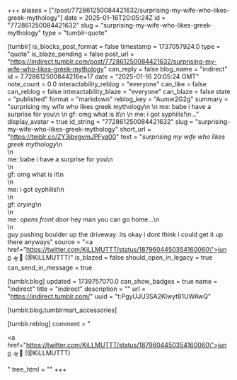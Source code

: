 +++
aliases = ["/post/772861250084421632/surprising-my-wife-who-likes-greek-mythology"]
date = 2025-01-16T20:05:24Z
id = "772861250084421632"
slug = "surprising-my-wife-who-likes-greek-mythology"
type = "tumblr-quote"

[tumblr]
is_blocks_post_format = false
timestamp = 1737057924.0
type = "quote"
is_blaze_pending = false
post_url = "https://indirect.tumblr.com/post/772861250084421632/surprising-my-wife-who-likes-greek-mythology"
can_reply = false
blog_name = "indirect"
id = 7.728612500844216e+17
date = "2025-01-16 20:05:24 GMT"
note_count = 0.0
interactability_reblog = "everyone"
can_like = false
can_reblog = false
interactability_blaze = "everyone"
can_blaze = false
state = "published"
format = "markdown"
reblog_key = "Aumw2G2g"
summary = "surprising my wife who likes greek mythology\n \n me: babe i have a surprise for you\n \n gf: omg what is it\n \n me: i got syphilis!\n..."
display_avatar = true
id_string = "772861250084421632"
slug = "surprising-my-wife-who-likes-greek-mythology"
short_url = "https://tmblr.co/ZY3jbygvmJPFya00"
text = "<em>surprising my wife who likes greek mythology</em>\n<br/>\n<br/>me: babe i have a surprise for you\n<br/>\n<br/>gf: omg what is it\n<br/>\n<br/>me: i got syphilis!\n<br/>\n<br/>gf: <em>crying</em>\n<br/>\n<br/>me: <em>opens front door</em> hey man you can go home&hellip;\n<br/>\n<br/>guy pushing boulder up the driveway: its okay i dont think i could get it up there anyways"
source = "<a href=\"https://twitter.com/KiLLMUTTT/status/1879604450354160060\">juno 🛸🦴 (@KiLLMUTTT)</a>"
is_blazed = false
should_open_in_legacy = true
can_send_in_message = true

[tumblr.blog]
updated = 1739757070.0
can_show_badges = true
name = "indirect"
title = "indirect"
description = ""
url = "https://indirect.tumblr.com/"
uuid = "t:PgyUJU3SA2Klwyt81UWAwQ"

[tumblr.blog.tumblrmart_accessories]

[tumblr.reblog]
comment = "<p><a href=\"https://twitter.com/KiLLMUTTT/status/1879604450354160060\">juno 🛸🦴 (@KiLLMUTTT)</a></p>"
tree_html = ""
+++
